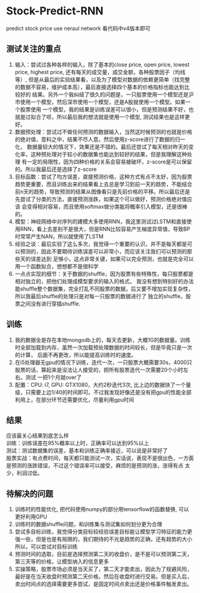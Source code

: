 # Stock-Predict-RNN
predict stock price use neraul network
看代码中v4版本即可
## 测试关注的重点
1. 输入：尝试过各种各样的输入，除了基本的close price, open price, lowest price, highest price, 还有每天的成交量，成交金额，各种股票因子（均线等）,
但是从最后的实验结果看，以及为了模型对数据的依赖更简单（找完整的数据不容易，维护成本高），最后直接选择四个基本的价格指标也能达到比较好的
结果。另外一个我纠结了很久的问题是，一只股票使用一个模型还是沪市使用一个模型，然后深市使用一个模型，还是A股就使用一个模型。如果一个股票使用
一个模型，我的结果是训练误差可以很小，但是预测结果不好，也就是过拟合了呗，所以最后我的想法就是使用一个模型, 测试结果也是这样更好。
2. 数据预处理：尝试过不做任何预测的数据输入，当然这时候预测的也就是价格的绝对值，意料之中，结果不尽人意。然后使用z-score进行了数据的归一化，
数据量较大的情况下，效果还是不错的。最后还尝试了每天相对昨天的变化率，这种预处理对于较小的数据集也能达到较好的结果，但是我理解这种处理
有一定的局限性，因为四种价格的关系会容易被破坏，z-score是可以保留的。所以我最后还是选择了z-score
3. 目标函数：尝试了均方误差，直接预测价格，这种方式有点不太好，因为股票趋势更重要，而且训练出来的结果看上去总是学习到前一天的趋势，不能结合
前n天的趋势，导致预测的结果从图像看只是先前价格的平移。所以最后还是先尝试了分类的方法，直接预测涨跌，如果这个可以做好，预测价格绝对值应该
会变得相对容易，而且使用softmax做分类能将概率引入模型，还是很棒的。
4. 模型：神经网络中对序列的建模大多使用RNN，我这里测试过LSTM和直接使用RNN，看上去差别不是很大，但是RNN比较容易产生梯度异常值，导致BP时常常产生NAN，所以就使用了LSTM  
5. 经验之谈：最后实验了这么多次，我觉得一个重要的认识，并不是每天都是可以预测的，因此不要期待训练误差可以非常小，而应该关注我们可以预测的那些天的误差达到
足够小，这点非常关键，如果可以完全预测，也就是完全可以用一个函数拟合，想想都不是很科学
6. 一点点实现的细节：关于数据的shuffle，因为股票有些特殊性，每只股票都是相对独立的，把他们处理成模型要求的输入的格式，
我没有想到特别好的办法能shuffle整个数据集，完全打乱不同股票的数据，后又要不增加实现复杂性，所以我最后shuffle的处理只是对每一只股票的数据进行了
独立的shuffle，股票之间没有进行穿插shuffle.

## 训练
1. 我的数据全是存在本地mongodb上的，每天去更新，大概1G的数据量。训练时全部加载到内存，虽然一次加载预处理数据的时间较长，但是毕竟只是一次的计算，
后面不再更改，所以能提高训练时的速度。
2. 在i5处理器无gpu的情况下训练，迭代一次，一只股票大概需要30s，4000只股票的话，算起来是没法让人接受的，把所有股票迭代一次需要20个小时左右。测试
一把1个月就over了
3. 配置：CPU: i7, GPU: GTX1080，大约2秒迭代3次, 比上边的数据快了一个量级，只需要上边1/40的时间即可。不过我发现好像还是没有把gpu的性能全部
利用上，在部分环节还需要优化，尽量利用gpu时间


## 结果
应该最关心结果到底怎么样  
训练：训练误差在95%概率以上时，正确率可以达到95%以上  
测试：测试数据集的误差，基本和训练正确率接近，可以说是非常好了  
股票实战：有点费时间，每天都只能测试一次，实话说，表现不是很出色，一方面是预测的涨跌错误，不过这个错误率可以接受，麻烦的是预测的涨，涨得有点
太少，利润过低。  


## 待解决的问题
1. 训练时的性能优化, 把代码使用numpy的部分用tensorflow的函数替换, 可以更好利用GPU
2. 训练时的数据shuffle问题，和训练集与测试集如何划分更为合理
3. 尝试多目标训练，我觉得分类目标较经验误差目标能让模型学习特征的能力更强一些，但是也是有局限的，我们期待的不光是趋势的正确，还有趋势的大小
所以，可以尝试对目标训练
4. 预测时间的选取，目前是选择预测第二天的收盘价，是不是可以预测第二天，第三天等的价格，让模型纳入的信息更多
5. 实操策略，股票市场必须是当天买了，第二天才能卖出，因此为了规避风险，最好是在当天收盘时预测第二天价格，然后在收盘时进行交易。但是买入后，
卖出时间点的选择需要更多尝试，是固定时间点卖出还是价格事件触发卖出。
